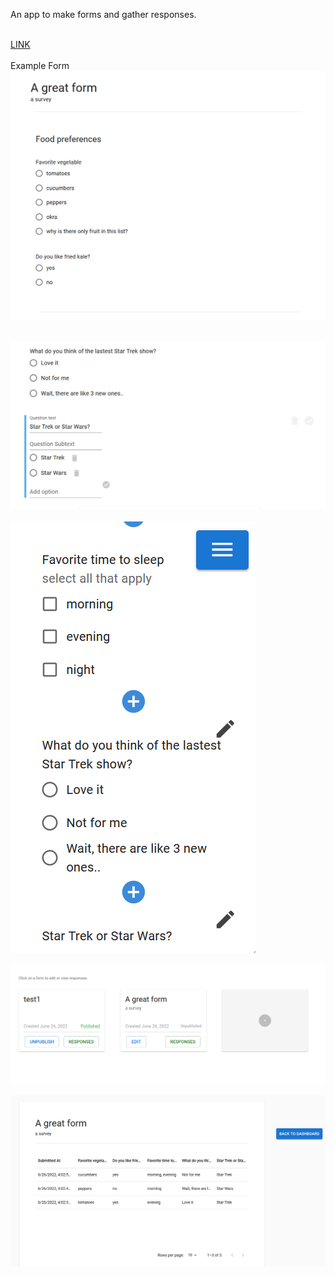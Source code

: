 

An app to make forms and gather responses. <br/><br/>

<a href="https://form-idable.herokuapp.com">LINK</a><br/><br/>
Example Form
<img src="./assets/Capture1.PNG"/><br/><br/>

<img src="./assets/Capture2.PNG"/><br/><br/>
<img src="./assets/Capture3.PNG"/><br/><br/>
<img src="./assets/Capture4.PNG"/><br/><br/>
<img src="./assets/Capture5.PNG"/><br/><br/>

